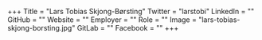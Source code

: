+++
Title = "Lars Tobias Skjong-Børsting"
Twitter = "larstobi"
LinkedIn = ""
GitHub = ""
Website = ""
Employer = ""
Role = ""
Image = "lars-tobias-skjong-borsting.jpg"
GitLab = ""
Facebook = ""
+++
